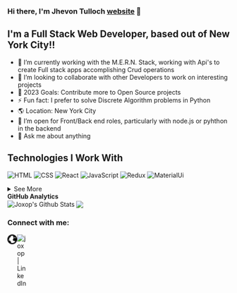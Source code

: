 ### Hi there, I'm Jhevon Tulloch [website] 👋 

## I'm a Full Stack Web Developer, based out of New York City!!

- 🌱 I’m currently working with the M.E.R.N. Stack, working with Api's to create Full stack apps accomplishing Crud operations
- 👯 I’m looking to collaborate with other Developers to work on interesting projects
- 🥅 2023 Goals: Contribute more to Open Source projects
- ⚡ Fun fact: I prefer to solve Discrete Algorithm problems in Python
- 🌎 Location: New York City
- 🤔 I’m open for Front/Back end roles, particularly with node.js or pyhthon in the backend
- 💬 Ask me about anything


## Technologies I Work With

![HTML](https://img.shields.io/badge/HTML5-E34F26?style=for-the-badge&logo=html5&logoColor=white)
![CSS](https://img.shields.io/badge/CSS3-1572B6?style=for-the-badge&logo=css3&logoColor=white)
![React](https://img.shields.io/badge/React-20232A?style=for-the-badge&logo=react&logoColor=61DAFB)
![JavaScript](https://img.shields.io/badge/JavaScript-323330?style=for-the-badge&logo=javascript&logoColor=F7DF1E)
![Redux](https://img.shields.io/badge/Redux-593D88?style=for-the-badge&logo=redux&logoColor=white)
![MaterialUi](https://img.shields.io/badge/Material-UI-3776AB?style=for-the-badge&logo=material-ui&logoColor=white)


<details>
  <summary>See More</summary>

![JSON](https://img.shields.io/badge/json-5E5C5C?style=for-the-badge&logo=json&logoColor=white)
![NPM](https://img.shields.io/badge/npm-CB3837?style=for-the-badge&logo=npm&logoColor=white)
![Styled Components](https://img.shields.io/badge/styled--components-DB7093?style=for-the-badge&logo=styled-components&logoColor=white)
![Git](https://img.shields.io/badge/Git-F05032?style=for-the-badge&logo=git&logoColor=white)
![ESLint](https://img.shields.io/badge/eslint-3A33D1?style=for-the-badge&logo=eslint&logoColor=white)

  </details>    
  
  
<summary><b>GitHub Analytics</b></summary>
<img align="center" alt="Joxop's Github Stats" src="https://github-readme-stats.vercel.app/api?username=joxop&count_private=true&show_icons=true&hide_border=true&theme=tokyonight"/>
<img align="center" width="50%" src="https://github-readme-streak-stats.herokuapp.com/?user=joxop&count_private=true&langs_count=10&show_icons=true&locale=en&layout=compact&theme=tokyonight&line_height=0" />

### Connect with me:

[<img align="left" alt="minimalist" width="22px" src="https://raw.githubusercontent.com/iconic/open-iconic/master/svg/globe.svg" />][website]
[<img align="left" alt="joxop | LinkedIn" width="22px" src="https://cdn.jsdelivr.net/npm/simple-icons@v3/icons/linkedin.svg" />][linkedin]

<br />

  


[website]: https://mrjtullo.com
[linkedin]: https://linkedin.com/in/mrjtullo
